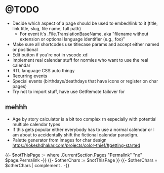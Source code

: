 # @TODO
- Decide which aspect of a page should be used to embed/link to it (title, link title, slug, file name, full path)
    - For event it's .File.TranslationBaseName, aka "filename without extension or optional language identifier (e.g., foo)"
- Make sure all shortcodes use titlecase params and accept either named or positional
- Edit button if you're not in vscode xd
- Implement real calendar stuff for normies who want to use the real calendar
- RTL language CSS auto thingy
- Recurring events
- Special events (birthdays/deathdays that have icons or register on char pages)
- Try not to import stuff, have use GetRemote failover for 

## mehhh
- Age by story calculator is a bit too complex rn especially with potential multiple calendar types
- If this gets popular either everybody has to use a normal calendar or I am about to accidentally shift the fictional calendar paradigm.
- Palette generator from images for char design https://lokeshdhakar.com/projects/color-thief/#getting-started

{{- $notThisPage := where .CurrentSection.Pages "Permalink" "ne" $page.Permalink -}}
{{- $otherChars := $notThisPage }}
{{- $otherChars = $otherChars | complement . -}}